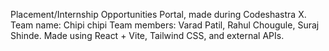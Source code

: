 Placement/Internship Opportunities Portal, made during Codeshastra X.
Team name: Chipi chipi
Team members: Varad Patil, Rahul Chougule, Suraj Shinde.
Made using React + Vite, Tailwind CSS, and external APIs.
